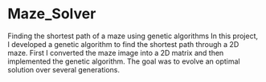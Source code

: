 # Maze_Solver
Finding the shortest path of a maze using genetic algorithms
In this project, I developed a genetic algorithm to find the shortest path through a 2D maze. First I converted the maze image into a 2D
matrix and then implemented the genetic algorithm. The goal was to evolve an optimal solution over several generations.

